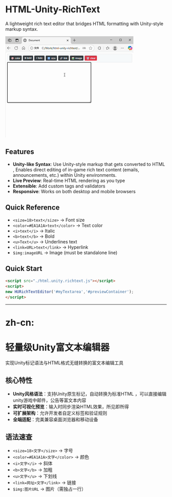 # HTML-Unity-RichText  
A lightweight rich text editor that bridges HTML formatting with Unity-style markup syntax. 

![Demo](demo/demo.gif)   
## Features  
- **Unity-like Syntax**: Use Unity-style markup that gets converted to HTML ,
Enables direct editing of in-game rich text content (emails, announcements, etc.) within Unity environments.
- **Live Preview**: Real-time HTML rendering as you type  
- **Extensible**: Add custom tags and validators  
- **Responsive**: Works on both desktop and mobile browsers  
## Quick Reference 
- `<size=18>text</size>` → Font size  
- `<color=#EA1A1A>text</color>` → Text color  
- `<i>text</i>` → Italic  
- `<b>text</b>` → Bold  
- `<u>Text</u>` → Underlines text 
- `<link=URL>text</link>` → Hyperlink  
- `$img:imageURL` → Image (must be standalone line)

## Quick Start  
```html  
<script src="./html.unity.richtext.js"></script>   
<script>  
new HURichTextEditor('#myTextarea','#previewContainer');  
</script>  
```

---
# zh-cn:
# 轻量级Unity富文本编辑器  
实现Unity标记语法与HTML格式无缝转换的富文本编辑工具
 
## 核心特性  
- **Unity风格语法**：支持Unity原生标记，自动转换为标准HTML ，可以直接编辑unity游戏中邮件，公告等富文本内容  
- **实时可视化预览**：输入时同步渲染HTML效果，所见即所得  
- **可扩展架构**：允许开发者自定义标签和验证规则  
- **全端适配**：完美兼容桌面浏览器和移动设备  

## 语法速查
- `<size=18>文字</size>` → 字号  
- `<color=#EA1A1A>文字</color>` → 颜色  
- `<i>文字</i>` → 斜体  
- `<b>文字</b>` → 加粗  
- `<u>文字</u>` → 下划线
- `<link=网址>文字</link>` → 链接  
- `$img:图片URL` → 图片（需独占一行）